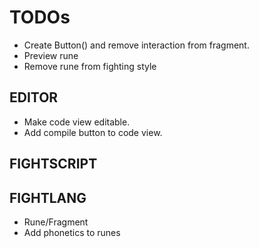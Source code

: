 # TODOs

- Create Button() and remove interaction from fragment.
- Preview rune
- Remove rune from fighting style

## EDITOR

- Make code view editable.
- Add compile button to code view.

## FIGHTSCRIPT

## FIGHTLANG

- Rune/Fragment
- Add phonetics to runes
